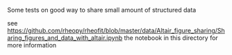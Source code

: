 Some tests on good way to share small amount of structured data

see https://github.com/rheopy/rheofit/blob/master/data/Altair_figure_sharing/Sharing_figures_and_data_with_altair.ipynb the notebook in this directory for more information



